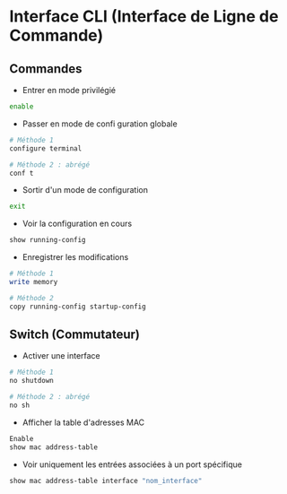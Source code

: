# Interface CLI (Interface de Ligne de Commande)

## Commandes

- Entrer en mode privilégié
```sh
enable
```

- Passer en mode de confi guration globale
```sh
# Méthode 1
configure terminal

# Méthode 2 : abrégé
conf t
```

- Sortir d'un mode de configuration
```sh
exit
```

- Voir la configuration en cours
```sh
show running-config
```

- Enregistrer les modifications
```sh
# Méthode 1
write memory

# Méthode 2
copy running-config startup-config
```

## Switch (Commutateur)

- Activer une interface
```sh
# Méthode 1
no shutdown

# Méthode 2 : abrégé
no sh
```

- Afficher la table d'adresses MAC
```sh
Enable
show mac address-table
```

- Voir uniquement les entrées associées à un port spécifique
```sh
show mac address-table interface "nom_interface"
```